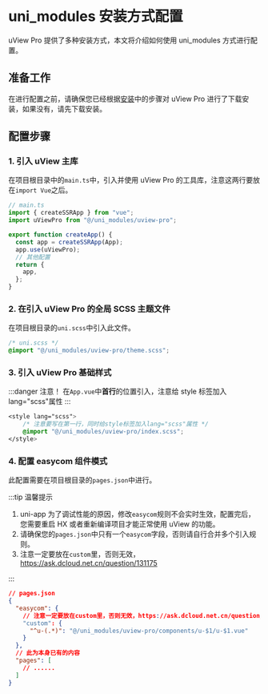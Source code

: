 # uni_modules 安装方式配置

uView Pro 提供了多种安装方式，本文将介绍如何使用 uni_modules 方式进行配置。

## 准备工作

在进行配置之前，请确保您已经根据[安装](/zh/components/install.html)中的步骤对 uView Pro 进行了下载安装，如果没有，请先下载安装。

## 配置步骤

### 1. 引入 uView 主库

在项目根目录中的`main.ts`中，引入并使用 uView Pro 的工具库，注意这两行要放在`import Vue`之后。

```js
// main.ts
import { createSSRApp } from "vue";
import uViewPro from "@/uni_modules/uview-pro";

export function createApp() {
  const app = createSSRApp(App);
  app.use(uViewPro);
  // 其他配置
  return {
    app,
  };
}
```

### 2. 在引入 uView Pro 的全局 SCSS 主题文件

在项目根目录的`uni.scss`中引入此文件。

```css
/* uni.scss */
@import "@/uni_modules/uview-pro/theme.scss";
```

### 3. 引入 uView Pro 基础样式

:::danger 注意！
在`App.vue`中**首行**的位置引入，注意给 style 标签加入 lang="scss"属性
:::

```css
<style lang="scss">
	/* 注意要写在第一行，同时给style标签加入lang="scss"属性 */
	@import "@/uni_modules/uview-pro/index.scss";
</style>
```

### 4. 配置 easycom 组件模式

此配置需要在项目根目录的`pages.json`中进行。

:::tip 温馨提示

1. uni-app 为了调试性能的原因，修改`easycom`规则不会实时生效，配置完后，您需要重启 HX 或者重新编译项目才能正常使用 uView 的功能。
2. 请确保您的`pages.json`中只有一个`easycom`字段，否则请自行合并多个引入规则。
3. 注意一定要放在`custom`里，否则无效，https://ask.dcloud.net.cn/question/131175

:::

```json
// pages.json
{
  "easycom": {
    // 注意一定要放在custom里，否则无效，https://ask.dcloud.net.cn/question/131175
    "custom": {
      "^u-(.*)": "@/uni_modules/uview-pro/components/u-$1/u-$1.vue"
    }
  },
  // 此为本身已有的内容
  "pages": [
    // ......
  ]
}
```
